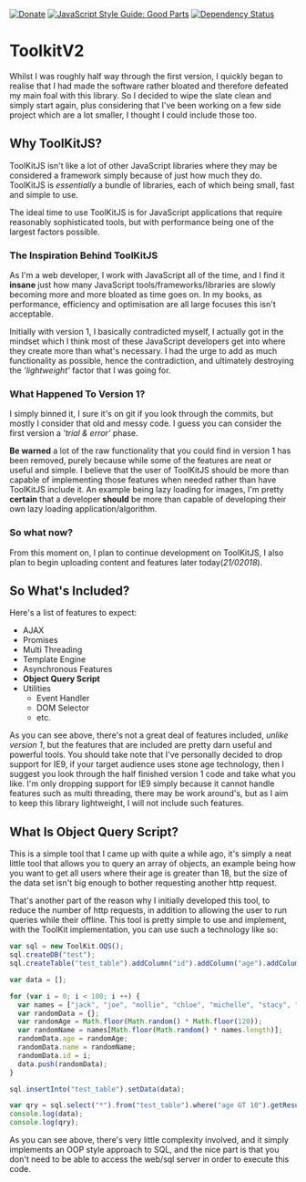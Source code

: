 [![Donate](https://img.shields.io/badge/Donate-PayPal-green.svg)](https://www.paypal.me/JO3W3BD3V)
 [![JavaScript Style Guide: Good Parts](https://img.shields.io/badge/code%20style-goodparts-brightgreen.svg?style=flat)](https://github.com/dwyl/goodparts "JavaScript The Good Parts")
 [![Dependency Status](https://david-dm.org/dwyl/esta.svg)](https://david-dm.org/dwyl/esta)

# ToolkitV2
Whilst I was roughly half way through the first version, I quickly began to realise that I had made the software rather bloated and therefore defeated my main foal with this library. So I decided to wipe the slate clean and simply start again, plus considering that I've been working on a few side project which are a lot smaller, I thought I could include those too.

## Why ToolKitJS?
ToolKitJS isn't like a lot of other JavaScript libraries where they may be considered a framework simply because of just how much they do. ToolKitJS is _essentially_ a bundle of libraries, each of which being small, fast and simple to use. 

The ideal time to use ToolKitJS is for JavaScript applications that require reasonably sophisticated tools, but with performance being one of the largest factors possible. 

### The Inspiration Behind ToolKitJS
As I'm a web developer, I work with JavaScript all of the time, and I find it **insane** just how many JavaScript tools/frameworks/libraries are slowly becoming more and more bloated as time goes on. In my books, as performance, efficiency and optimisation are all large focuses this isn't acceptable. 

Initially with version 1, I basically contradicted myself, I actually got in the mindset which I think most of these JavaScript developers get into where they create more than what's necessary. I had the urge to add as much functionality as possible, hence the contradiction, and ultimately destroying the _'lightweight'_ factor that I was going for.  

### What Happened To Version 1?
I simply binned it, I sure it's on git if you look through the commits, but mostly I consider that old and messy code. I guess you can consider the first version a _'trial & error'_ phase. 

**Be warned** a lot of the raw functionality that you could find in version 1 has been removed, purely because while some of the features are neat or useful and simple. I believe that the user of ToolKitJS should be more than capable of implementing those features when needed rather than have ToolKitJS include it. An example being lazy loading for images, I'm pretty **certain** that a developer **should** be more than capable of developing their own lazy loading application/algorithm. 

### So what now? 
From this moment on, I plan to continue development on ToolKitJS, I also plan to begin uploading content and features later today(_21/02018_).


## So What's Included?
Here's a list of features to expect: 

- AJAX
- Promises
- Multi Threading
- Template Engine 
- Asynchronous Features
- **Object Query Script**
- Utilities 
  - Event Handler
  - DOM Selector 
  - etc.

As you can see above, there's not a great deal of features included, _unlike version 1_, but the features that are included are pretty darn useful and powerful tools. You should take note that I've personally decided to drop support for IE9, if your target audience uses stone age technology, then I suggest you look through the half finished version 1 code and take what you like. I'm only dropping support for IE9 simply because it cannot handle features such as multi threading, there may be work around's, but as I aim to keep this library lightweight, I will not include such features.


## What Is Object Query Script? 
This is a simple tool that I came up with quite a while ago, it's simply a neat little tool that allows you to query an array of objects, an example being how you want to get all users where their age is greater than 18, but the size of the data set isn't big enough to bother requesting another http request. 

That's another part of the reason why I initially developed this tool, to reduce the number of http requests, in addition to allowing the user to run queries while their offline. This tool is pretty simple to use and implement, with the ToolKit implementation, you can use such a technology like so: 

```javascript
var sql = new ToolKit.OQS();
sql.createDB("test");
sql.createTable("test_table").addColumn("id").addColumn("age").addColumn("name");

var data = [];

for (var i = 0; i < 100; i ++) {
  var names = ["jack", "joe", "mollie", "chloe", "michelle", "stacy", "sam"];
  var randomData = {};
  var randomAge = Math.floor(Math.random() * Math.floor(120));
  var randomName = names[Math.floor(Math.random() * names.length)];
  randomData.age = randomAge;
  randomData.name = randomName;
  randomData.id = i;
  data.push(randomData);
}

sql.insertInto("test_table").setData(data);

var qry = sql.select("*").from("test_table").where("age GT 10").getResults();
console.log(data);
console.log(qry);
```
As you can see above, there's very little complexity involved, and it simply implements an OOP style approach to SQL, and the nice part is that you don't need to be able to access the web/sql server in order to execute this code. 
